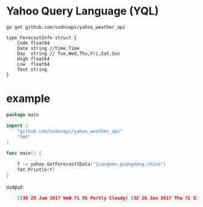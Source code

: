 # Yahoo Query Language (YQL)

	go get github.com/sndnvaps/yahoo_weather_api

```
type ForecastInfo struct {
	Code float64
	Date string //time.Time
	Day  string // Tue,Wed,Thu,Fri,Sat,Sun
	High float64
	Low  float64
	Text string
}
```

# example

```go
package main

import (
	"github.com/sndnvaps/yahoo_weather_api"
	"fmt"
)

func main() {

	f := yahoo.GetForecastlData("jiangmen,guangdong,china")
	fmt.Println(f)
}
```

output:

```json
	[{30 25 Jan 2017 Wed 71 56 Partly Cloudy} {32 26 Jan 2017 Thu 71 52 Sunny} {34 27 Jan 2017 Fri 71 51 Mostly Sunny} {30 28 Jan 2017 Sat 72 55 Partly Cloudy} {28 29 Jan 2017 Sun 72 62 Mostly Cloudy} {28 30 Jan 2017 Mon 73 64 Mostly Cloudy} {28 31 Jan 2017 Tue 71 59 Mostly Cloudy} {30 01 Feb 2017 Wed 74 60 Partly Cloudy} {30 02 Feb 2017 Thu 73 60 Partly Cloudy} {30 03 Feb 2017 Fri 70 61 Partly Cloudy}]
```
